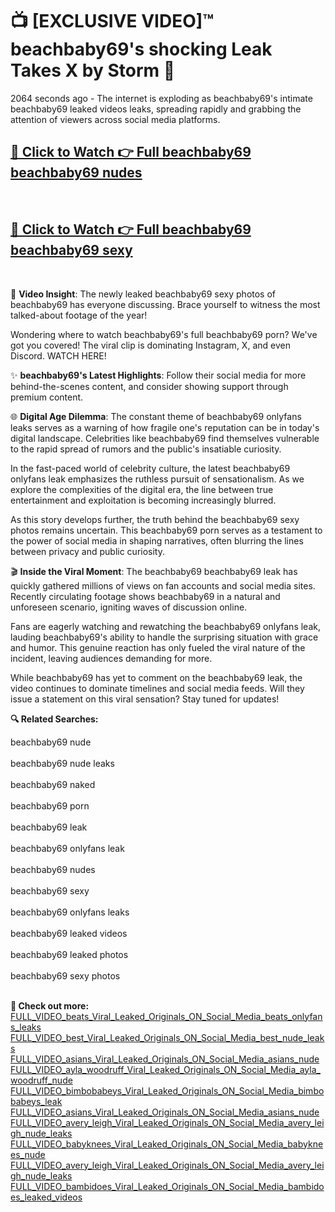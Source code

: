 # 📺 [EXCLUSIVE VIDEO]™ beachbaby69's shocking Leak Takes X by Storm 🚀

2064 seconds ago - The internet is exploding as beachbaby69's intimate beachbaby69 leaked videos leaks, spreading rapidly and grabbing the attention of viewers across social media platforms.

<h2><a href="https://github-6l9.pages.dev/link1">🔗 Click to Watch 👉 Full beachbaby69 beachbaby69 nudes</a></h2><br>
<h2><a href="https://github-6l9.pages.dev/link2">🔗 Click to Watch 👉 Full beachbaby69 beachbaby69 sexy</a></h2><br>

🎥 **Video Insight**: The newly leaked beachbaby69 sexy photos of beachbaby69 has everyone discussing. Brace yourself to witness the most talked-about footage of the year!

Wondering where to watch beachbaby69's full beachbaby69 porn? We've got you covered! The viral clip is dominating Instagram, X, and even Discord. WATCH HERE!

✨ **beachbaby69's Latest Highlights**: Follow their social media for more behind-the-scenes content, and consider showing support through premium content.

🌐 **Digital Age Dilemma**: The constant theme of beachbaby69 onlyfans leaks serves as a warning of how fragile one's reputation can be in today's digital landscape. Celebrities like beachbaby69 find themselves vulnerable to the rapid spread of rumors and the public's insatiable curiosity.

In the fast-paced world of celebrity culture, the latest beachbaby69 onlyfans leak emphasizes the ruthless pursuit of sensationalism. As we explore the complexities of the digital era, the line between true entertainment and exploitation is becoming increasingly blurred.

As this story develops further, the truth behind the beachbaby69 sexy photos remains uncertain. This beachbaby69 porn serves as a testament to the power of social media in shaping narratives, often blurring the lines between privacy and public curiosity.

🎬 **Inside the Viral Moment**: The beachbaby69 beachbaby69 leak has quickly gathered millions of views on fan accounts and social media sites. Recently circulating footage shows beachbaby69 in a natural and unforeseen scenario, igniting waves of discussion online.

Fans are eagerly watching and rewatching the beachbaby69 onlyfans leak, lauding beachbaby69's ability to handle the surprising situation with grace and humor. This genuine reaction has only fueled the viral nature of the incident, leaving audiences demanding for more.

While beachbaby69 has yet to comment on the beachbaby69 leak, the video continues to dominate timelines and social media feeds. Will they issue a statement on this viral sensation? Stay tuned for updates!

<strong>🔍 Related Searches:</strong>

beachbaby69 nude
<br><br>
beachbaby69 nude leaks
<br><br>
beachbaby69 naked
<br><br>
beachbaby69 porn
<br><br>
beachbaby69 leak
<br><br>
beachbaby69 onlyfans leak
<br><br>
beachbaby69 nudes
<br><br>
beachbaby69 sexy
<br><br>
beachbaby69 onlyfans leaks
<br><br>
beachbaby69 leaked videos
<br><br>
beachbaby69 leaked photos
<br><br>
beachbaby69 sexy photos
<br><br>



<strong>🔗 Check out more:</strong><br>
<a href="./FULL_VIDEO_beats_Viral_Leaked_Originals_ON_Social_Media_beats_onlyfans_leaks.md">FULL_VIDEO_beats_Viral_Leaked_Originals_ON_Social_Media_beats_onlyfans_leaks</a><br>
<a href="./FULL_VIDEO_best_Viral_Leaked_Originals_ON_Social_Media_best_nude_leaks.md">FULL_VIDEO_best_Viral_Leaked_Originals_ON_Social_Media_best_nude_leaks</a><br>
<a href="./FULL_VIDEO_asians_Viral_Leaked_Originals_ON_Social_Media_asians_nude.md">FULL_VIDEO_asians_Viral_Leaked_Originals_ON_Social_Media_asians_nude</a><br>
<a href="./FULL_VIDEO_ayla_woodruff_Viral_Leaked_Originals_ON_Social_Media_ayla_woodruff_nude.md">FULL_VIDEO_ayla_woodruff_Viral_Leaked_Originals_ON_Social_Media_ayla_woodruff_nude</a><br>
<a href="./FULL_VIDEO_bimbobabeys_Viral_Leaked_Originals_ON_Social_Media_bimbobabeys_leak.md">FULL_VIDEO_bimbobabeys_Viral_Leaked_Originals_ON_Social_Media_bimbobabeys_leak</a><br>
<a href="./FULL_VIDEO_asians_Viral_Leaked_Originals_ON_Social_Media_asians_nude.md">FULL_VIDEO_asians_Viral_Leaked_Originals_ON_Social_Media_asians_nude</a><br>
<a href="./FULL_VIDEO_avery_leigh_Viral_Leaked_Originals_ON_Social_Media_avery_leigh_nude_leaks.md">FULL_VIDEO_avery_leigh_Viral_Leaked_Originals_ON_Social_Media_avery_leigh_nude_leaks</a><br>
<a href="./FULL_VIDEO_babyknees_Viral_Leaked_Originals_ON_Social_Media_babyknees_nude.md">FULL_VIDEO_babyknees_Viral_Leaked_Originals_ON_Social_Media_babyknees_nude</a><br>
<a href="./FULL_VIDEO_avery_leigh_Viral_Leaked_Originals_ON_Social_Media_avery_leigh_nude_leaks.md">FULL_VIDEO_avery_leigh_Viral_Leaked_Originals_ON_Social_Media_avery_leigh_nude_leaks</a><br>
<a href="./FULL_VIDEO_bambidoes_Viral_Leaked_Originals_ON_Social_Media_bambidoes_leaked_videos.md">FULL_VIDEO_bambidoes_Viral_Leaked_Originals_ON_Social_Media_bambidoes_leaked_videos</a><br>
